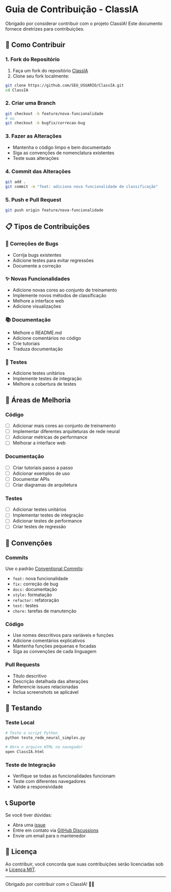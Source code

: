 # Guia de Contribuição - ClassIA

Obrigado por considerar contribuir com o projeto ClassIA! Este documento fornece diretrizes para contribuições.

## 🚀 Como Contribuir

### 1. Fork do Repositório
1. Faça um fork do repositório [ClassIA](https://github.com/ZacariusY/ClassIA)
2. Clone seu fork localmente:
```bash
git clone https://github.com/SEU_USUARIO/ClassIA.git
cd ClassIA
```

### 2. Criar uma Branch
```bash
git checkout -b feature/nova-funcionalidade
# ou
git checkout -b bugfix/correcao-bug
```

### 3. Fazer as Alterações
- Mantenha o código limpo e bem documentado
- Siga as convenções de nomenclatura existentes
- Teste suas alterações

### 4. Commit das Alterações
```bash
git add .
git commit -m "feat: adiciona nova funcionalidade de classificação"
```

### 5. Push e Pull Request
```bash
git push origin feature/nova-funcionalidade
```

## 📋 Tipos de Contribuições

### 🐛 Correções de Bugs
- Corrija bugs existentes
- Adicione testes para evitar regressões
- Documente a correção

### ✨ Novas Funcionalidades
- Adicione novas cores ao conjunto de treinamento
- Implemente novos métodos de classificação
- Melhore a interface web
- Adicione visualizações

### 📚 Documentação
- Melhore o README.md
- Adicione comentários no código
- Crie tutoriais
- Traduza documentação

### 🧪 Testes
- Adicione testes unitários
- Implemente testes de integração
- Melhore a cobertura de testes

## 🎯 Áreas de Melhoria

### Código
- [ ] Adicionar mais cores ao conjunto de treinamento
- [ ] Implementar diferentes arquiteturas de rede neural
- [ ] Adicionar métricas de performance
- [ ] Melhorar a interface web

### Documentação
- [ ] Criar tutoriais passo a passo
- [ ] Adicionar exemplos de uso
- [ ] Documentar APIs
- [ ] Criar diagramas de arquitetura

### Testes
- [ ] Adicionar testes unitários
- [ ] Implementar testes de integração
- [ ] Adicionar testes de performance
- [ ] Criar testes de regressão

## 📝 Convenções

### Commits
Use o padrão [Conventional Commits](https://www.conventionalcommits.org/):
- `feat:` nova funcionalidade
- `fix:` correção de bug
- `docs:` documentação
- `style:` formatação
- `refactor:` refatoração
- `test:` testes
- `chore:` tarefas de manutenção

### Código
- Use nomes descritivos para variáveis e funções
- Adicione comentários explicativos
- Mantenha funções pequenas e focadas
- Siga as convenções de cada linguagem

### Pull Requests
- Título descritivo
- Descrição detalhada das alterações
- Referencie issues relacionadas
- Inclua screenshots se aplicável

## 🧪 Testando

### Teste Local
```bash
# Teste o script Python
python teste_rede_neural_simples.py

# Abra o arquivo HTML no navegador
open ClassIA.html
```

### Teste de Integração
- Verifique se todas as funcionalidades funcionam
- Teste com diferentes navegadores
- Valide a responsividade

## 📞 Suporte

Se você tiver dúvidas:
- Abra uma [issue](https://github.com/ZacariusY/ClassIA/issues)
- Entre em contato via [GitHub Discussions](https://github.com/ZacariusY/ClassIA/discussions)
- Envie um email para o mantenedor

## 📄 Licença

Ao contribuir, você concorda que suas contribuições serão licenciadas sob a [Licença MIT](LICENSE).

---

Obrigado por contribuir com o ClassIA! 🎨🤖
